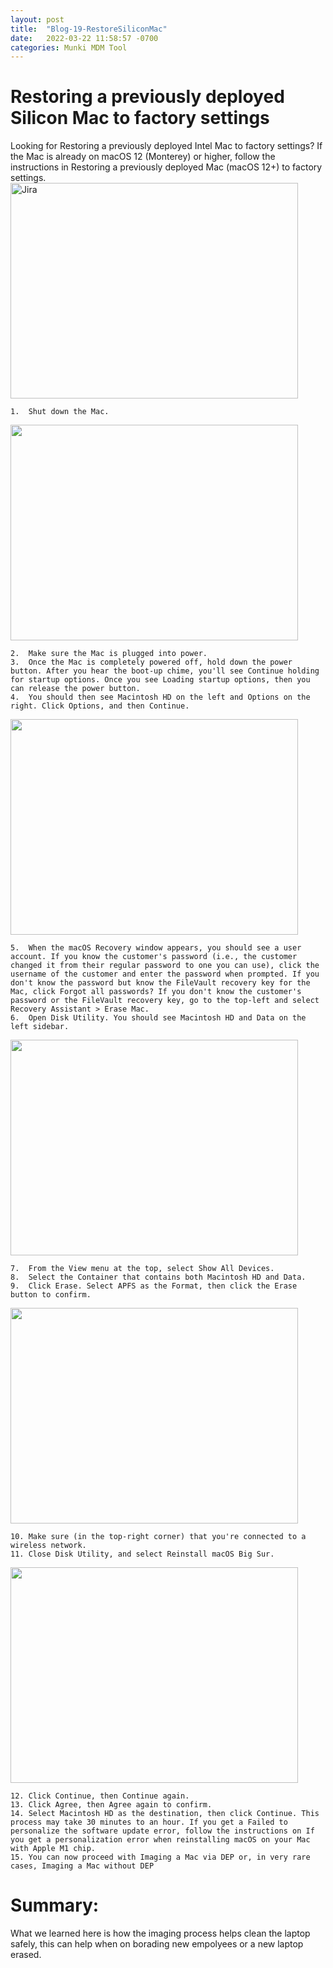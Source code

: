 ```yaml
---
layout: post
title:  "Blog-19-RestoreSiliconMac"
date:   2022-03-22 11:58:57 -0700
categories: Munki MDM Tool
---
```


<h1>Restoring a previously deployed Silicon Mac to factory settings</h1>
Looking for Restoring a previously deployed Intel Mac to factory settings?
If the Mac is already on macOS 12 (Monterey) or higher, follow the instructions in Restoring a previously deployed Mac (macOS 12+) to factory settings.

 <img src="https://github.com/aalcaraz851/aalcaraz851.github.io/blob/262e698b832d5c6567a1a75ae2b7f383f07b7378/_posts/2021-02-22-Blog-19-hello.markdown#L12" alt="Jira" width="460" height="345">
 
    1.	Shut down the Mac.

<img src="https://www.wikihow.com/images/thumb/7/70/Force-Shut-Down-a-Mac-Step-3-Version-5.jpg/v4-460px-Force-Shut-Down-a-Mac-Step-3-Version-5.jpg" width="460" height="345">

    2.	Make sure the Mac is plugged into power.
    3.	Once the Mac is completely powered off, hold down the power button. After you hear the boot-up chime, you'll see Continue holding for startup options. Once you see Loading startup options, then you can release the power button.
    4.	You should then see Macintosh HD on the left and Options on the right. Click Options, and then Continue.

<img src="https://cdn2.macpaw.com/images%2Fcontent%2Fhow-to-new%2FHow+to+start+up+your+Mac+in+Recovery+Mode+G+1200x670.jpg" width="460" height="345">

    5.	When the macOS Recovery window appears, you should see a user account. If you know the customer's password (i.e., the customer changed it from their regular password to one you can use), click the username of the customer and enter the password when prompted. If you don't know the password but know the FileVault recovery key for the Mac, click Forgot all passwords? If you don't know the customer's password or the FileVault recovery key, go to the top-left and select Recovery Assistant > Erase Mac.
    6.	Open Disk Utility. You should see Macintosh HD and Data on the left sidebar.
   

<img src="https://www.howtogeek.com/wp-content/uploads/2017/12/show-all-devices.png?trim=1,1&bg-color=000&pad=1,1" width="460" height="345">

    7.	From the View menu at the top, select Show All Devices.
    8.	Select the Container that contains both Macintosh HD and Data.
    9.	Click Erase. Select APFS as the Format, then click the Erase button to confirm.
   
<img src=" https://cdn.osxdaily.com/wp-content/uploads/2011/06/disk-utility-erase-drive.jpg" width="460" height="345">

    10.	Make sure (in the top-right corner) that you're connected to a wireless network.
    11.	Close Disk Utility, and select Reinstall macOS Big Sur.
    
<img src=" https://cdn.wccftech.com/wp-content/uploads/2020/11/Reinstall-Big-Sur-M1.jpg" width="460" height="345">

    12.	Click Continue, then Continue again.
    13.	Click Agree, then Agree again to confirm.
    14.	Select Macintosh HD as the destination, then click Continue. This process may take 30 minutes to an hour. If you get a Failed to personalize the software update error, follow the instructions on If you get a personalization error when reinstalling macOS on your Mac with Apple M1 chip.
    15.	You can now proceed with Imaging a Mac via DEP or, in very rare cases, Imaging a Mac without DEP



<h1>Summary: </h1>
What we learned here is how the imaging process helps clean the laptop safely, this can help when on borading new empolyees or a new laptop erased.
